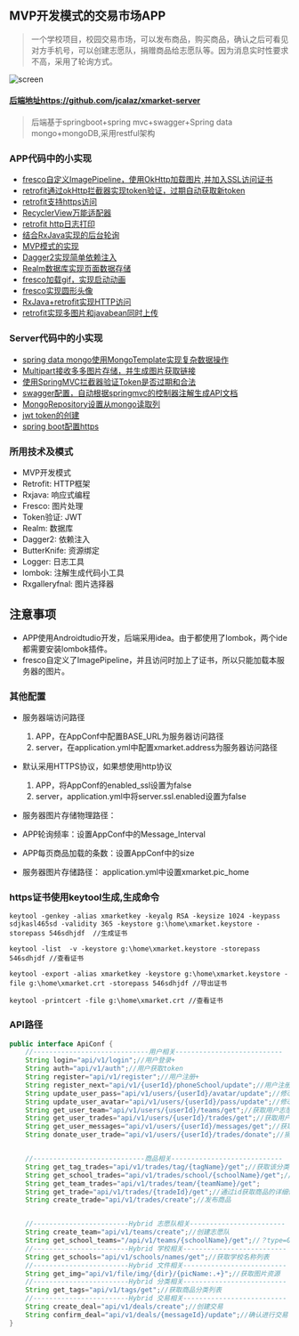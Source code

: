 ## MVP开发模式的交易市场APP

> 一个学校项目，校园交易市场，可以发布商品，购买商品，确认之后可看见对方手机号，可以创建志愿队，捐赠商品给志愿队等。因为消息实时性要求不高，采用了轮询方式。

![screen](screenshot/screen.png )

#### [后端地址https://github.com/jcalaz/xmarket-server](https://github.com/jcalaz/xmarket-server)

> 后端基于springboot+spring mvc+swagger+Spring data mongo+mongoDB,采用restful架构


### APP代码中的小实现
- [fresco自定义ImagePipeline，使用OkHttp加载图片,并加入SSL访问证书](https://github.com/jcalaz/xmarket/blob/master/app/src/main/java/me/jcala/xmarket/app/App.java)
- [retrofit通过okHttp拦截器实现token验证，过期自动获取新token](https://github.com/jcalaz/xmarket/blob/master/app/src/main/java/me/jcala/xmarket/network/TokenInterceptor.java)
- [retrofit支持https访问](https://github.com/jcalaz/xmarket/blob/master/app/src/main/java/me/jcala/xmarket/network/ReqExecutor.java)
- [RecyclerView万能适配器](https://github.com/jcalaz/xmarket/blob/master/app/src/main/java/me/jcala/xmarket/view/RecyclerCommonAdapter.java)
- [retrofit http日志打印](https://github.com/jcalaz/xmarket/blob/master/app/src/main/java/me/jcala/xmarket/network/ReqExecutor.java)
- [结合RxJava实现的后台轮询](https://github.com/jcalaz/xmarket/blob/master/app/src/main/java/me/jcala/xmarket/mvp/message/MessageService.java)
- [MVP模式的实现](https://github.com/jcalaz/xmarket/tree/master/app/src/main/java/me/jcala/xmarket/mvp/school)
- [Dagger2实现简单依赖注入](https://github.com/jcalaz/xmarket/tree/master/app/src/main/java/me/jcala/xmarket/di)
- [Realm数据库实现页面数据存储](https://github.com/jcalaz/xmarket/blob/master/app/src/main/java/me/jcala/xmarket/mvp/sort/TradeTagPresenterImpl.java)
- [fresco加载gif，实现启动动画](https://github.com/jcalaz/xmarket/blob/master/app/src/main/java/me/jcala/xmarket/mvp/splash/SplashActivity.java)
- [fresco实现圆形头像](https://github.com/jcalaz/xmarket/blob/master/app/src/main/res/layout/main_slide.xml)
- [RxJava+retrofit实现HTTP访问](https://github.com/jcalaz/xmarket/blob/master/app/src/main/java/me/jcala/xmarket/mvp/school/SchoolModelImpl.java)
- [retrofit实现多图片和javabean同时上传](https://github.com/jcalaz/xmarket/blob/master/app/src/main/java/me/jcala/xmarket/mvp/trade/add/TradeAddModelImpl.java)

### Server代码中的小实现
- [spring data mongo使用MongoTemplate实现复杂数据操作](https://github.com/jcalaz/xmarket-server/blob/master/src/main/java/me/jcala/xmarket/server/repository/CustomRepositoryImpl.java)
- [Multipart接收多多图片存储，并生成图片获取链接](https://github.com/jcalaz/xmarket-server/blob/master/src/main/java/me/jcala/xmarket/server/utils/FileTool.java)
- [使用SpringMVC拦截器验证Token是否过期和合法](https://github.com/jcalaz/xmarket-server/blob/master/src/main/java/me/jcala/xmarket/server/interceptor/TokenInterceptor.java)
- [swagger配置，自动根据springmvc的控制器注解生成API文档](https://github.com/jcalaz/xmarket-server/blob/master/src/main/java/me/jcala/xmarket/server/conf/RestConfig.java)
- [MongoRepository设置从mongo读取列](https://github.com/jcalaz/xmarket-server/blob/master/src/main/java/me/jcala/xmarket/server/repository/TradeRepository.java)
- [jwt token的创建](https://github.com/jcalaz/xmarket-server/blob/master/src/main/java/me/jcala/xmarket/server/repository/TradeRepository.java)
- [spring boot配置https](https://github.com/jcalaz/xmarket-server/blob/master/src/main/resources/application-dev.yml)

### 所用技术及模式
- MVP开发模式
- Retrofit: HTTP框架
- Rxjava: 响应式编程
- Fresco: 图片处理
- Token验证: JWT
- Realm: 数据库
- Dagger2: 依赖注入
- ButterKnife: 资源绑定
- Logger: 日志工具
- lombok: 注解生成代码小工具
- Rxgalleryfnal: 图片选择器

## 注意事项
- APP使用Androidtudio开发，后端采用idea。由于都使用了lombok，两个ide都需要安装lombok插件。
- fresco自定义了ImagePipeline，并且访问时加上了证书，所以只能加载本服务器的图片。

### 其他配置

- 服务器端访问路径
  1. APP，在AppConf中配置BASE_URL为服务器访问路径
  2. server，在application.yml中配置xmarket.address为服务器访问路径
- 默认采用HTTPS协议，如果想使用http协议
  1. APP，将AppConf的enabled_ssl设置为false
  2. server，application.yml中将server.ssl.enabled设置为false

- 服务器图片存储物理路径：
- APP轮询频率：设置AppConf中的Message_Interval

- APP每页商品加载的条数：设置AppConf中的size

- 服务器图片存储路径： application.yml中设置xmarket.pic_home

### https证书使用keytool生成,生成命令
```
keytool -genkey -alias xmarketkey -keyalg RSA -keysize 1024 -keypass sdjkasl465sd -validity 365 -keystore g:\home\xmarket.keystore -storepass 546sdhjdf  //生成证书

keytool -list  -v -keystore g:\home\xmarket.keystore -storepass 546sdhjdf //查看证书

keytool -export -alias xmarketkey -keystore g:\home\xmarket.keystore -file g:\home\xmarket.crt -storepass 546sdhjdf //导出证书

keytool -printcert -file g:\home\xmarket.crt //查看证书

```

### API路径
```java
public interface ApiConf {
    //-----------------------------用户相关---------------------------
    String login="api/v1/login";//用户登录+
    String auth="api/v1/auth";//用户获取token
    String register="api/v1/register";//用户注册+
    String register_next="api/v1/{userId}/phoneSchool/update";//用户注册下一步，设置学校，手机号+
    String update_user_pass="api/v1/users/{userId}/avatar/update";//修改用户密码
    String update_user_avatar="api/v1/users/{userId}/pass/update";//修改用户头像
    String get_user_team="api/v1/users/{userId}/teams/get";//获取用户志愿队
    String get_user_trades="api/v1/users/{userId}/trades/get";//获取用户在售，已卖，已买，捐赠，待确认的商品列表
    String get_user_messages="api/v1/users/{userId}/messages/get";//获取用户交易信息
    String donate_user_trade="api/v1/users/{userId}/trades/donate";//捐赠商品


    //----------------------------商品相关----------------------------
    String get_tag_trades="api/v1/trades/tag/{tagName}/get";//获取该分类下所有商品列表
    String get_school_trades="api/v1/trades/school/{schoolName}/get";//获取该学校的商品列表
    String get_team_trades="api/v1/trades/team/{teamName}/get";
    String get_trade="api/v1/trades/{tradeId}/get";//通过id获取商品的详细信息
    String create_trade="api/v1/trades/create";//发布商品


    //------------------------Hybrid 志愿队相关------------------------
    String create_team="api/v1/teams/create";//创建志愿队
    String get_school_teams="/api/v1/teams/{schoolName}/get";//？type=0获取该学校下的所有志愿队.0获取志愿队列表，1获取志愿队名称列表
    //------------------------Hybrid 学校相关--------------------------
    String get_schools="api/v1/schools/names/get";//获取学校名称列表
    //------------------------Hybrid 文件相关--------------------------
    String get_img="api/v1/file/img/{dir}/{picName:.+}";//获取图片资源
    //------------------------Hybrid 分类相关--------------------------
    String get_tags="api/v1/tags/get";//获取商品分类列表
    //------------------------Hybrid 交易相关--------------------------
    String create_deal="api/v1/deals/create";//创建交易
    String confirm_deal="api/v1/deals/{messageId}/update";//确认进行交易
}
```
